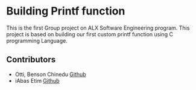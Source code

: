# Building Printf function
This is the first Group project on ALX Software Engineering program. This project is based on building our first custom printf function using C programming Language.

## Contributors
* Otti, Benson Chinedu [Github](https://github.com/BenSanti)
* iAbas Etim [Github](https://github.com/iAbasekeme)
